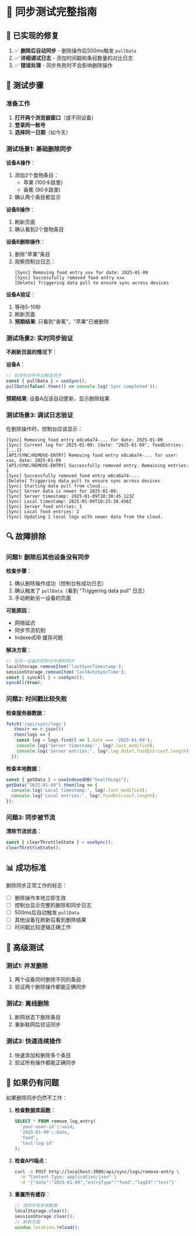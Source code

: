 # 🧪 同步测试完整指南

## 🔧 已实现的修复

1. ✅ **删除后自动同步** - 删除操作后500ms触发 `pullData`
2. ✅ **详细调试日志** - 添加时间戳和条目数量的对比日志
3. ✅ **错误处理** - 同步失败时不会影响删除操作

## 🚀 测试步骤

### 准备工作
1. **打开两个浏览器窗口**（或不同设备）
2. **登录同一账号**
3. **选择同一日期**（如今天）

### 测试场景1: 基础删除同步

**设备A操作**：
1. 添加2个食物条目：
   - 苹果 (100卡路里)
   - 香蕉 (90卡路里)
2. 确认两个条目都显示

**设备B操作**：
1. 刷新页面
2. 确认看到2个食物条目

**设备B删除操作**：
1. 删除"苹果"条目
2. 观察控制台日志：
   ```
   [Sync] Removing food entry xxx for date: 2025-01-09
   [Sync] Successfully removed food entry xxx
   [Delete] Triggering data pull to ensure sync across devices
   ```

**设备A验证**：
1. 等待5-10秒
2. 刷新页面
3. **预期结果**: 只看到"香蕉"，"苹果"已被删除

### 测试场景2: 实时同步验证

**不刷新页面的情况下**：

**设备A**：
```javascript
// 在控制台中手动触发同步
const { pullData } = useSync();
pullData(false).then(() => console.log('Sync completed'));
```

**预期结果**: 设备A应该自动更新，显示删除结果

### 测试场景3: 调试日志验证

在删除操作时，控制台应该显示：

```
[Sync] Removing food entry e8ca6a74-... for date: 2025-01-09
[Sync] Current log for 2025-01-09: {date: "2025-01-09", foodEntries: [...]}
[API/SYNC/REMOVE-ENTRY] Removing food entry e8ca6a74-... for user: xxx, date: 2025-01-09
[API/SYNC/REMOVE-ENTRY] Successfully removed entry. Remaining entries: 1
[Sync] Successfully removed food entry e8ca6a74-...
[Delete] Triggering data pull to ensure sync across devices
[Sync] Starting data pull from cloud...
[Sync] Server data is newer for 2025-01-09:
[Sync] Server timestamp: 2025-01-09T10:30:45.123Z
[Sync] Local timestamp: 2025-01-09T10:25:30.456Z
[Sync] Server food entries: 1
[Sync] Local food entries: 2
[Sync] Updating 1 local logs with newer data from the cloud.
```

## 🔍 故障排除

### 问题1: 删除后其他设备没有同步

**检查步骤**：
1. 确认删除操作成功（控制台有成功日志）
2. 确认触发了 `pullData`（看到 "Triggering data pull" 日志）
3. 手动刷新另一设备的页面

**可能原因**：
- 网络延迟
- 同步节流机制
- IndexedDB 缓存问题

**解决方案**：
```javascript
// 在另一设备的控制台中强制同步
localStorage.removeItem('lastSyncTimestamp');
sessionStorage.removeItem('lastAutoSyncTime');
const { syncAll } = useSync();
syncAll(true);
```

### 问题2: 时间戳比较失败

**检查服务器数据**：
```javascript
fetch('/api/sync/logs')
  .then(r => r.json())
  .then(logs => {
    const log = logs.find(l => l.date === '2025-01-09');
    console.log('Server timestamp:', log?.last_modified);
    console.log('Server entries:', log?.log_data?.foodEntries?.length);
  });
```

**检查本地数据**：
```javascript
const { getData } = useIndexedDB("healthLogs");
getData("2025-01-09").then(log => {
  console.log('Local timestamp:', log?.last_modified);
  console.log('Local entries:', log?.foodEntries?.length);
});
```

### 问题3: 同步被节流

**清除节流状态**：
```javascript
const { clearThrottleState } = useSync();
clearThrottleState();
```

## 📊 成功标准

删除同步正常工作的标志：
- [ ] 删除操作本地立即生效
- [ ] 控制台显示完整的删除和同步日志
- [ ] 500ms后自动触发 `pullData`
- [ ] 其他设备在刷新后看到删除结果
- [ ] 时间戳比较逻辑正确工作

## 🎯 高级测试

### 测试1: 并发删除
1. 两个设备同时删除不同的条目
2. 验证两个删除操作都能正确同步

### 测试2: 离线删除
1. 断网状态下删除条目
2. 重新联网后验证同步

### 测试3: 快速连续操作
1. 快速添加和删除多个条目
2. 验证所有操作都能正确同步

## 🔮 如果仍有问题

如果删除同步仍然不工作：

1. **检查数据库函数**：
   ```sql
   SELECT * FROM remove_log_entry(
     'your-user-id'::uuid,
     '2025-01-09'::date,
     'food',
     'test-log-id'
   );
   ```

2. **检查API端点**：
   ```bash
   curl -X POST http://localhost:3000/api/sync/logs/remove-entry \
     -H "Content-Type: application/json" \
     -d '{"date":"2025-01-09","entryType":"food","logId":"test"}'
   ```

3. **重置所有缓存**：
   ```javascript
   // 清除所有本地数据
   localStorage.clear();
   sessionStorage.clear();
   // 刷新页面
   window.location.reload();
   ```
